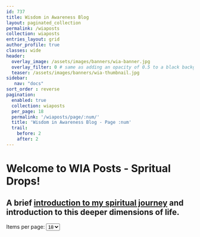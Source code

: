 ```yaml
---
id: 737    
title: Wisdom in Awareness Blog
layout: paginated_collection
permalink: /wiaposts
collection: wiaposts
entries_layout: grid
author_profile: true
classes: wide
header:
  overlay_image: /assets/images/banners/wia-banner.jpg
  overlay_filter: 0 # same as adding an opacity of 0.5 to a black background
  teaser: /assets/images/banners/wia-thumbnail.jpg
sidebar:
   nav: "docs"
sort_order : reverse   
pagination:
  enabled: true
  collection: wiaposts
  per_page: 18
  permalink: '/wiaposts/page/:num/'
  title: 'Wisdom in Awareness Blog - Page :num'
  trail:
    before: 2
    after: 2 
---
```


# Welcome to WIA Posts - Spritual Drops!

## A brief [introduction to my spiritual journey](/wia-home) and introduction to this deeper dimensions of life.


<div class="items-per-page-container">
  <label for="per-page">Items per page:</label>
  <select id="per-page" onchange="changeItemsPerPage(this.value)">
    <option value="18" {% if paginator.per_page == 18 %}selected{% endif %}>18</option>
    <option value="36" {% if paginator.per_page == 36 %}selected{% endif %}>36</option>
    <option value="54" {% if paginator.per_page == 54 %}selected{% endif %}>54</option>
    <option value="72" {% if paginator.per_page == 72 %}selected{% endif %}>72</option>
  </select>
</div>

<script>
function changeItemsPerPage(value) {
  localStorage.setItem('itemsPerPage', value);
  
  // Build new URL with per_page parameter
  let url = new URL(window.location.href);
  url.searchParams.set('per_page', value);
  
  // Reset to page 1 when changing items per page
  let pathParts = window.location.pathname.split('/');
  let pageIndex = pathParts.indexOf('page');
  
  if (pageIndex !== -1 && pageIndex < pathParts.length - 1) {
    // We're on a page like /dsblog/page/2/ - reset to page 1
    pathParts.splice(pageIndex + 1, 1, '1');
    url.pathname = pathParts.join('/');
  }
  
  window.location.href = url.toString();
}

document.addEventListener('DOMContentLoaded', function() {
  const savedValue = localStorage.getItem('itemsPerPage');
  const urlParams = new URLSearchParams(window.location.search);
  const urlPerPage = urlParams.get('per_page');
  
  if (urlPerPage) {
    document.getElementById('per-page').value = urlPerPage;
  } else if (savedValue) {
    document.getElementById('per-page').value = savedValue;
    
    // Apply the saved value by redirecting
    if (savedValue !== '25') { // Only redirect if different from default
      changeItemsPerPage(savedValue);
    }
  }
});
</script>